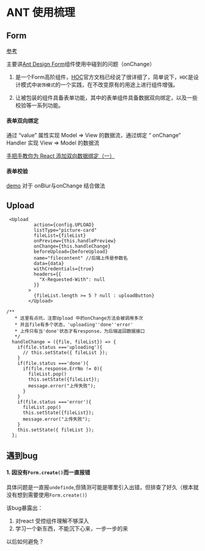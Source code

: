 # ANT 使用梳理

## Form

[参考](http://tech.dianwoda.com/2018/03/22/ant-form/)

主要讲[Ant Design Form](https://ant.design/components/form-cn/)组件使用中碰到的问题（onChange）

1. 是一个Form高阶组件，[HOC](https://reactjs.org/docs/higher-order-components.html)官方文档已经说了很详细了，简单说下，`HOC`是设计模式中`装饰模式`的一个实践，在不改变原有的用途上进行组件增强。

2. 让被包装的组件具备表单功能，其中的表单组件具备数据双向绑定，以及一些校验等一系列功能。



####  表单双向绑定

通过 “value” 属性实现 Model => View 的数据流，通过绑定 “ onChange” Handler 实现 View => Model 的数据流

[手把手教你为 React 添加双向数据绑定（一）](https://juejin.im/post/59f2e9b16fb9a04529360146)



#### 表单校验

[demo](http://09x.ant.design/components/validation/) 对于 onBlur与onChange 结合做法



## Upload 

```react
 <Upload
          action={config.UPLOAD}
          listType="picture-card"
          fileList={fileList}
          onPreview={this.handlePreview}
          onChange={this.handleChange}
          beforeUpload={beforeUpload}
          name="filecontent" //后端上传是参数名
          data={data} 
          withCredentials={true}
          headers={{
            "X-Requested-With": null
          }}
        >
          {fileList.length >= 5 ? null : uploadButton}
        </Upload>
```



```react
/**
   * 这里有点坑，注意Upload 中的onChange方法会被调用多次
   * 并且file有多个状态，'uploading''done''error'
   * 上传只有当'done'状态才有response，为后端返回数据接口
   */
  handleChange = ({file, fileList}) => {
    if(file.status ==='uploading'){
      // this.setState({ fileList });
    }
    if(file.status ==='done'){
      if(file.response.ErrNo != 0){
        fileList.pop()
        this.setState({fileList});
        message.error("上传失败");
      }
    }
    if(file.status ==='error'){
      fileList.pop()
      this.setState({fileList});
      message.error("上传失败");
    }
    this.setState({ fileList });
  };
```







## 遇到bug

#### 1. 因没有`Form.create()`而一直报错

具体问题是一直报`undefinde`,但猜测可能是哪里引入出错，但排查了好久（根本就没有想到需要使用`Form.create()`）

该bug暴露出：

1. 对react 受控组件理解不够深入
2. 学习一个新东西，不能沉下心来，一步一步的来

以后如何避免？